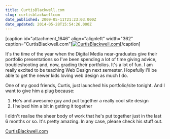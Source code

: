 ```yaml
---
title: CurtisBlackwell.com
slug: curtisblackwellcom
date_published: 2009-05-11T21:23:03.000Z
date_updated: 2014-05-28T15:54:26.000Z
---
```


[caption id="attachment_1646" align="alignleft" width="362" caption="CurtisBlackwell.com"][![CurtisBlackwell.com](http://res.cloudinary.com/joelgoodman/image/upload/v1401314067/curtisblackwellcom1_oez2pv.png)](http://curtisblackwell.com)[/caption]

It's the time of the year when the Digital Media near-graduates give their portfolio presentations so I've been spending a lot of time giving advice, troubleshooting and, now, grading their portfolios. It's a lot of fun. I am really excited to be teaching Web Design next semester. Hopefully I'll be able to get the newer kids loving web design as much I do.

One of my good friends, Curtis, just launched his portfolio/site tonight. And I want to give him a plug because:

1. He's and awesome guy and put together a really cool site design
2. I helped him a bit in getting it together

I didn't realise the sheer body of work that he's put together just in the last 6 months or so. It's pretty amazing. In any case, please check his stuff out.

[CurtisBlackwell.com](http://curtisblackwell.com)
